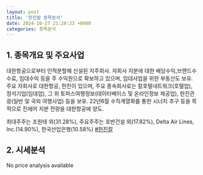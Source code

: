 ```yaml
---
layout: post
title: '한진칼 종목분석'
date: 2024-10-27 21:20:23 +0900
categories: 종목분석
---
```


## 1. 종목개요 및 주요사업

대한항공으로부터 인적분할해 신설된 지주회사. 자회사 지분에 대한 배당수익,브랜드수수료, 임대수익 등을 주 수익원으로 확보하고 있으며, 임대사업을 위한 부동산도 보유. 주요 자회사로 대한항공, 한진이 있으며, 주요 종속회사로는 칼호텔네트워크(호텔업), 정석기업(임대업), 그 외 토파스여행정보(데이터베이스 및 온라인정보 제공업), 한진관광(일반 및 국외 여행사업) 등을 보유. 22년6월 수직계열화를 통한 시너지 추구 등을 목적으로 진에어 지분 전량을 대한항공에 양도.

최대주주는 조원태 외(31.28%), 주요주주는 호반건설 외(17.82%), Delta Air Lines, Inc.(14.90%), 한국산업은행(10.58%)
[#한진칼](#)

## 2. 시세분석

No price analysis available
